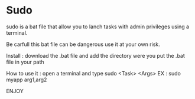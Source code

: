 # Sudo

sudo is a bat file that allow you to lanch tasks with admin privileges using a terminal.

Be carfull this bat file can be dangerous use it at your own risk.

Install : download the .bat file and add the directory were you put the .bat file in your path

How to use it : open a terminal and type sudo \<Task> \<Args> EX : sudo myapp arg1,arg2

ENJOY
